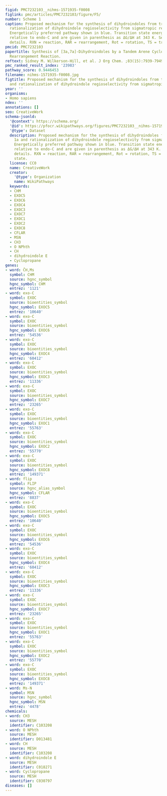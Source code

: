 ```yaml
---
figid: PMC7232103__nihms-1571935-f0008
figlink: pmc/articles/PMC7232103/figure/F5/
number: Scheme 1
caption: Proposed mechanism for the synthesis of dihydroindoles from triazole 1a and
  rationalization of dihydroindole regioselectivity from sigmatropic rearrangements.
  Energetically preferred pathway shown in blue. Transition state energies are calculated
  relative to endo-C and are given in parenthesis as ΔG/ΔH at 343 K. See the  for
  details. RXN = reaction, RAR = rearrangement, Rot = rotation, TS = transition state.
pmcid: PMC7232103
papertitle: Synthesis of [3a,7a]-Dihydroindoles by a Tandem Arene Cyclopropanation/3,5-Sigmatropic
  Rearrangement Reaction.
reftext: Sidney M. Wilkerson-Hill, et al. J Org Chem. ;83(15):7939-7949.
pmc_ranked_result_index: '23983'
pathway_score: 0.9446453
filename: nihms-1571935-f0008.jpg
figtitle: Proposed mechanism for the synthesis of dihydroindoles from triazole 1a
  and rationalization of dihydroindole regioselectivity from sigmatropic rearrangements
year: ''
organisms:
- Homo sapiens
ndex: ''
annotations: []
seo: CreativeWork
schema-jsonld:
  '@context': https://schema.org/
  '@id': https://pfocr.wikipathways.org/figures/PMC7232103__nihms-1571935-f0008.html
  '@type': Dataset
  description: Proposed mechanism for the synthesis of dihydroindoles from triazole
    1a and rationalization of dihydroindole regioselectivity from sigmatropic rearrangements.
    Energetically preferred pathway shown in blue. Transition state energies are calculated
    relative to endo-C and are given in parenthesis as ΔG/ΔH at 343 K. See the  for
    details. RXN = reaction, RAR = rearrangement, Rot = rotation, TS = transition
    state.
  license: CC0
  name: CreativeWork
  creator:
    '@type': Organization
    name: WikiPathways
  keywords:
  - CHM
  - EXOC5
  - EXOC6
  - EXOC4
  - EXOC3
  - EXOC7
  - EXOC1
  - EXOC2
  - EXOC8
  - CFLAR
  - MSN
  - CH3
  - O NPhth
  - CH
  - dihydroindole E
  - Cyclopropane
genes:
- word: ČH,Ms
  symbol: CHM
  source: hgnc_symbol
  hgnc_symbol: CHM
  entrez: '1121'
- word: exo-C
  symbol: EXOC
  source: bioentities_symbol
  hgnc_symbol: EXOC5
  entrez: '10640'
- word: exo-C
  symbol: EXOC
  source: bioentities_symbol
  hgnc_symbol: EXOC6
  entrez: '54536'
- word: exo-C
  symbol: EXOC
  source: bioentities_symbol
  hgnc_symbol: EXOC4
  entrez: '60412'
- word: exo-C
  symbol: EXOC
  source: bioentities_symbol
  hgnc_symbol: EXOC3
  entrez: '11336'
- word: exo-C
  symbol: EXOC
  source: bioentities_symbol
  hgnc_symbol: EXOC7
  entrez: '23265'
- word: exo-C
  symbol: EXOC
  source: bioentities_symbol
  hgnc_symbol: EXOC1
  entrez: '55763'
- word: exo-C
  symbol: EXOC
  source: bioentities_symbol
  hgnc_symbol: EXOC2
  entrez: '55770'
- word: exo-C
  symbol: EXOC
  source: bioentities_symbol
  hgnc_symbol: EXOC8
  entrez: '149371'
- word: flip
  symbol: FLIP
  source: hgnc_alias_symbol
  hgnc_symbol: CFLAR
  entrez: '8837'
- word: exo-C
  symbol: EXOC
  source: bioentities_symbol
  hgnc_symbol: EXOC5
  entrez: '10640'
- word: exo-C
  symbol: EXOC
  source: bioentities_symbol
  hgnc_symbol: EXOC6
  entrez: '54536'
- word: exo-C
  symbol: EXOC
  source: bioentities_symbol
  hgnc_symbol: EXOC4
  entrez: '60412'
- word: exo-C
  symbol: EXOC
  source: bioentities_symbol
  hgnc_symbol: EXOC3
  entrez: '11336'
- word: exo-C
  symbol: EXOC
  source: bioentities_symbol
  hgnc_symbol: EXOC7
  entrez: '23265'
- word: exo-C
  symbol: EXOC
  source: bioentities_symbol
  hgnc_symbol: EXOC1
  entrez: '55763'
- word: exo-C
  symbol: EXOC
  source: bioentities_symbol
  hgnc_symbol: EXOC2
  entrez: '55770'
- word: exo-C
  symbol: EXOC
  source: bioentities_symbol
  hgnc_symbol: EXOC8
  entrez: '149371'
- word: Ms-N
  symbol: MSN
  source: hgnc_symbol
  hgnc_symbol: MSN
  entrez: '4478'
chemicals:
- word: CH3
  source: MESH
  identifier: C103208
- word: O NPhth
  source: MESH
  identifier: D013481
- word: CH
  source: MESH
  identifier: C103208
- word: dihydroindole E
  source: MESH
  identifier: C018271
- word: Cyclopropane
  source: MESH
  identifier: C030797
diseases: []
---
```

